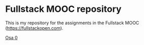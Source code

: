 # Fullstack MOOC repository

This is my repository for the assignments in the Fullstack MOOC (https://fullstackopen.com).

[Osa 0](https://github.com/esa-palosaari/MOOCfullstack/tree/master/osa0)

